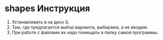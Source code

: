 # shapes Инструкция
1. Устанавливать в на диск G.
2. Там, где предлагается выбор варианта, выбираем, а не вводим.
3. При работе с файлами их надо помещать в папку самой программы.

